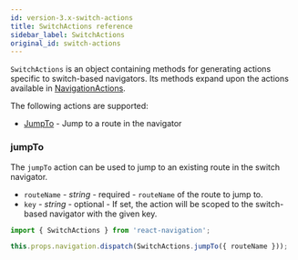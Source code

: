 ```yaml
---
id: version-3.x-switch-actions
title: SwitchActions reference
sidebar_label: SwitchActions
original_id: switch-actions
---
```


`SwitchActions` is an object containing methods for generating actions specific to switch-based navigators. Its methods expand upon the actions available in [NavigationActions](navigation-actions.html).

The following actions are supported:

- [JumpTo](#jumpto) - Jump to a route in the navigator

### jumpTo

The `jumpTo` action can be used to jump to an existing route in the switch navigator.

- `routeName` - _string_ - required - `routeName` of the route to jump to.
- `key` - _string_ - optional - If set, the action will be scoped to the switch-based navigator with the given key.

```js
import { SwitchActions } from 'react-navigation';

this.props.navigation.dispatch(SwitchActions.jumpTo({ routeName }));
```
